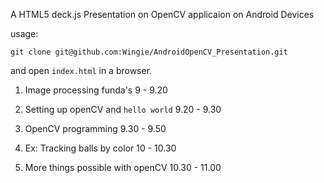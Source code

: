 A HTML5 deck.js Presentation on OpenCV applicaion on Android Devices

usage:

`git clone git@github.com:Wingie/AndroidOpenCV_Presentation.git`

and open `index.html` in a browser.


1. Image processing funda's  				9 - 9.20

2. Setting up openCV and `hello world` 		9.20 - 9.30

3. OpenCV programming 						9.30 - 9.50

4. Ex: Tracking balls by color				10 - 10.30

5. More things possible with openCV   	    10.30 - 11.00

